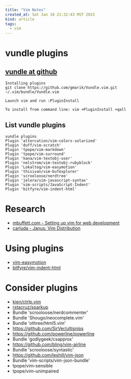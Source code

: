 ```yaml
---
title: "Vim Notes"
created_at: Sat Jan 10 21:32:43 MST 2015
kind: article
tags:
  - vim
---
```


# vundle plugins

## [vundle at github](https://github.com/gmarik/Vundle.vim)

~~~~~~~~~~~~~~
Installing plugins
git clone https://github.com/gmarik/Vundle.vim.git ~/.vim/bundle/Vundle.vim

Launch vim and run :PluginInstall

To install from command line: vim +PluginInstall +qall
~~~~~~~~~~~~~~

## List vundle plugins

~~~~~~~~~~~~~~
vundle plugins
Plugin 'altercation/vim-colors-solarized'
Plugin 'duff/vim-scratch'
Plugin 'tpope/vim-markdown'
Plugin 'tpope/vim-surround'
Plugin 'kana/vim-textobj-user'
Plugin 'nelstrom/vim-textobj-rubyblock'
Plugin 'Lokaltog/vim-easymotion'
Plugin 'thisivan/vim-bufexplorer'
Plugin 'scrooloose/nerdtree'
Plugin 'jelera/vim-javascript-syntax'
Plugin 'vim-scripts/JavaScript-Indent'
Plugin 'bitfyre/vim-indent-html'
~~~~~~~~~~~~~~

# Research

* [mbuffett.com - Setting up vim for web development](http://mbuffett.com/?p=14)
* [carluda - Janus: Vim Distribution](https://github.com/carlhuda/janus)

# Using plugins

* [vim-easymotion](https://github.com/Lokaltog/vim-easymotion)
* [bitfyre/vim-indent-html](https://github.com/bitfyre/vim-indent-html)


# Consider plugins

* [kien/ctrlp.vim](https://github.com/kien/ctrlp.vim)
* [rstacruz/sparkup](https://github.com/rstacruz/sparkup)
* Bundle 'scrooloose/nerdcommenter'
* Bundle 'Shougo/neocomplete.vim'
* Bundle 'othree/html5.vim'
* https://github.com/SirVer/ultisnips
* https://github.com/powerline/powerline
* Bundle 'godlygeek/csapprox'
* https://github.com/bling/vim-airline
* Bundle 'scrooloose/syntastic'
* https://github.com/leshill/vim-json
* Bundle 'vim-scripts/vim-json-bundle'
* tpope/vim-sensible
* tpope/vim-unimpaired

